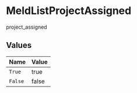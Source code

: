 # MeldListProjectAssigned

project_assigned


## Values

| Name    | Value   |
| ------- | ------- |
| `True`  | true    |
| `False` | false   |